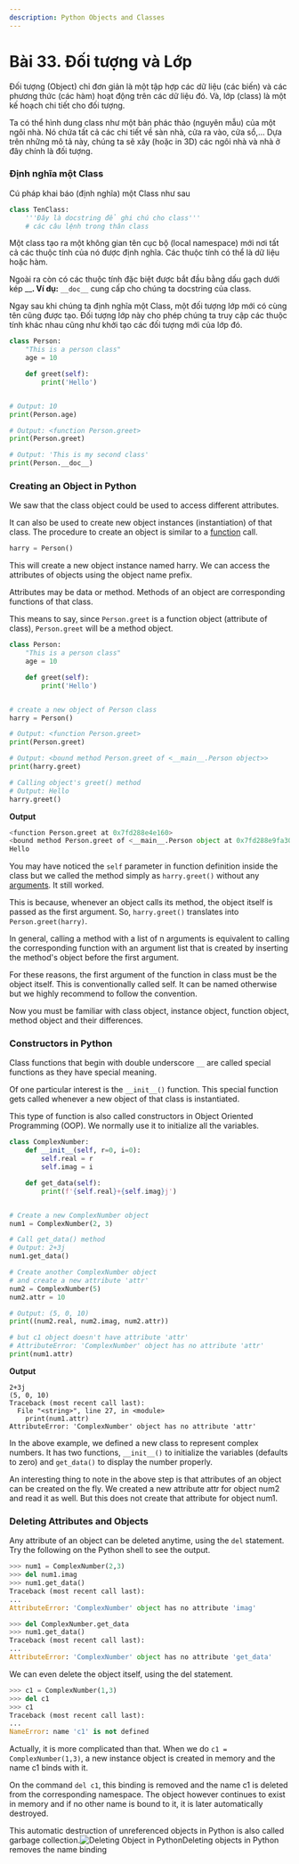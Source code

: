 ```yaml
---
description: Python Objects and Classes
---
```


# Bài 33. Đối tượng và Lớp

Đối tượng \(Object\) chỉ đơn giản là một tập hợp các dữ liệu \(các biến\) và các phương thức \(các hàm\) hoạt động trên các dữ liệu đó. Và, lớp \(class\) là một kế hoạch chi tiết cho đối tượng.

Ta có thể hình dung class như một bản phác thảo \(nguyên mẫu\) của một ngôi nhà. Nó chứa tất cả các chi tiết về sàn nhà, cửa ra vào, cửa sổ,... Dựa trên những mô tả này, chúng ta sẽ xây \(hoặc in 3D\) các ngôi nhà và nhà ở đây chính là đối tượng.

### Định nghĩa một Class <a id="define"></a>

Cú pháp khai báo \(định nghĩa\) một Class như sau

```python
class TenClass:
    '''Đây là docstring để ghi chú cho class'''
    # các câu lệnh trong thân class 
```

Một class tạo ra một không gian tên cục bộ \(local namespace\) mới nơi tất cả các thuộc tính của nó được định nghĩa. Các thuộc tính có thể là dữ liệu hoặc hàm.

Ngoài ra còn có các thuộc tính đặc biệt được bắt đầu bằng dấu gạch dưới kép \_\_**. Ví dụ:** `__doc__`  cung cấp cho chúng ta docstring của class.

Ngay sau khi chúng ta định nghĩa một Class, một đối tượng lớp mới có cùng tên cũng được tạo. Đối tượng lớp này cho phép chúng ta truy cập các thuộc tính khác nhau cũng như khởi tạo các đối tượng mới của lớp đó.

```python
class Person:
    "This is a person class"
    age = 10

    def greet(self):
        print('Hello')


# Output: 10
print(Person.age)

# Output: <function Person.greet>
print(Person.greet)

# Output: 'This is my second class'
print(Person.__doc__)
```

### Creating an Object in Python <a id="create"></a>

We saw that the class object could be used to access different attributes.

It can also be used to create new object instances \(instantiation\) of that class. The procedure to create an object is similar to a [function](https://www.programiz.com/python-programming/function) call.

```python
harry = Person()
```

This will create a new object instance named harry. We can access the attributes of objects using the object name prefix.

Attributes may be data or method. Methods of an object are corresponding functions of that class.

This means to say, since `Person.greet` is a function object \(attribute of class\), `Person.greet` will be a method object.

```python
class Person:
    "This is a person class"
    age = 10

    def greet(self):
        print('Hello')


# create a new object of Person class
harry = Person()

# Output: <function Person.greet>
print(Person.greet)

# Output: <bound method Person.greet of <__main__.Person object>>
print(harry.greet)

# Calling object's greet() method
# Output: Hello
harry.greet()
```

**Output**

```python
<function Person.greet at 0x7fd288e4e160>
<bound method Person.greet of <__main__.Person object at 0x7fd288e9fa30>>
Hello
```

You may have noticed the `self` parameter in function definition inside the class but we called the method simply as `harry.greet()` without any [arguments](https://www.programiz.com/python-programming/function-argument). It still worked.

This is because, whenever an object calls its method, the object itself is passed as the first argument. So, `harry.greet()` translates into `Person.greet(harry)`.

In general, calling a method with a list of n arguments is equivalent to calling the corresponding function with an argument list that is created by inserting the method's object before the first argument.

For these reasons, the first argument of the function in class must be the object itself. This is conventionally called self. It can be named otherwise but we highly recommend to follow the convention.

Now you must be familiar with class object, instance object, function object, method object and their differences.

### Constructors in Python <a id="constructor"></a>

Class functions that begin with double underscore `__` are called special functions as they have special meaning.

Of one particular interest is the `__init__()` function. This special function gets called whenever a new object of that class is instantiated.

This type of function is also called constructors in Object Oriented Programming \(OOP\). We normally use it to initialize all the variables.

```python
class ComplexNumber:
    def __init__(self, r=0, i=0):
        self.real = r
        self.imag = i

    def get_data(self):
        print(f'{self.real}+{self.imag}j')


# Create a new ComplexNumber object
num1 = ComplexNumber(2, 3)

# Call get_data() method
# Output: 2+3j
num1.get_data()

# Create another ComplexNumber object
# and create a new attribute 'attr'
num2 = ComplexNumber(5)
num2.attr = 10

# Output: (5, 0, 10)
print((num2.real, num2.imag, num2.attr))

# but c1 object doesn't have attribute 'attr'
# AttributeError: 'ComplexNumber' object has no attribute 'attr'
print(num1.attr)
```

**Output**

```text
2+3j
(5, 0, 10)
Traceback (most recent call last):
  File "<string>", line 27, in <module>
    print(num1.attr)
AttributeError: 'ComplexNumber' object has no attribute 'attr'
```

In the above example, we defined a new class to represent complex numbers. It has two functions, `__init__()` to initialize the variables \(defaults to zero\) and `get_data()` to display the number properly.

An interesting thing to note in the above step is that attributes of an object can be created on the fly. We created a new attribute attr for object num2 and read it as well. But this does not create that attribute for object num1.

### Deleting Attributes and Objects <a id="delete"></a>

Any attribute of an object can be deleted anytime, using the `del` statement. Try the following on the Python shell to see the output.

```python
>>> num1 = ComplexNumber(2,3)
>>> del num1.imag
>>> num1.get_data()
Traceback (most recent call last):
...
AttributeError: 'ComplexNumber' object has no attribute 'imag'

>>> del ComplexNumber.get_data
>>> num1.get_data()
Traceback (most recent call last):
...
AttributeError: 'ComplexNumber' object has no attribute 'get_data'
```

We can even delete the object itself, using the del statement.

```python
>>> c1 = ComplexNumber(1,3)
>>> del c1
>>> c1
Traceback (most recent call last):
...
NameError: name 'c1' is not defined
```

Actually, it is more complicated than that. When we do `c1 = ComplexNumber(1,3)`, a new instance object is created in memory and the name c1 binds with it.

On the command `del c1`, this binding is removed and the name c1 is deleted from the corresponding namespace. The object however continues to exist in memory and if no other name is bound to it, it is later automatically destroyed.

This automatic destruction of unreferenced objects in Python is also called garbage collection.![Deleting Object in Python](https://cdn.programiz.com/sites/tutorial2program/files/objectReference.jpg)Deleting objects in Python removes the name binding

